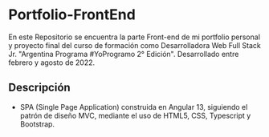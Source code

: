 # Portfolio-FrontEnd

En este Repositorio se encuentra la parte Front-end de mi portfolio personal y proyecto final del curso de formación como Desarrolladora Web Full Stack Jr. "Argentina Programa #YoProgramo 2° Edición". Desarrollado entre febrero y agosto de 2022.


## Descripción

* SPA (Single Page Application) construida en Angular 13, siguiendo el patrón de diseño MVC, mediante el uso de HTML5, CSS, Typescript y Bootstrap.
